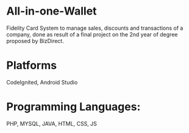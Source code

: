 # All-in-one-Wallet


Fidelity Card System to manage sales, discounts and transactions of a company,
done as result of a final project on the 2nd year of degree proposed by BizDirect.


# Platforms
CodeIgnited, Android Studio

# Programming Languages:
PHP, MYSQL, JAVA, HTML, CSS, JS

